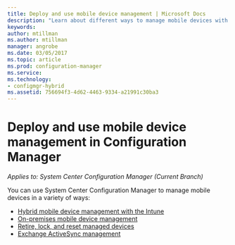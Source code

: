 ```yaml
---
title: Deploy and use mobile device management | Microsoft Docs
description: "Learn about different ways to manage mobile devices with System Center Configuration Manager."
keywords:
author: mtillman
ms.author: mtillman
manager: angrobe
ms.date: 03/05/2017
ms.topic: article
ms.prod: configuration-manager
ms.service:
ms.technology:
- configmgr-hybrid
ms.assetid: 756694f3-4d62-4463-9334-a21991c30ba3
---
```


# Deploy and use mobile device management in Configuration Manager

*Applies to: System Center Configuration Manager (Current Branch)*


You can use System Center Configuration Manager to manage mobile devices in a variety of ways:
- [Hybrid mobile device management with the Intune](setup-hybrid-mdm.md)
- [On-premises mobile device management](enroll-devices-on-premises-mdm.md)
- [Retire, lock, and reset managed devices](wipe-lock-reset-devices.md)
- [Exchange ActiveSync management](manage-mobile-devices-with-exchange-activesync.md)
